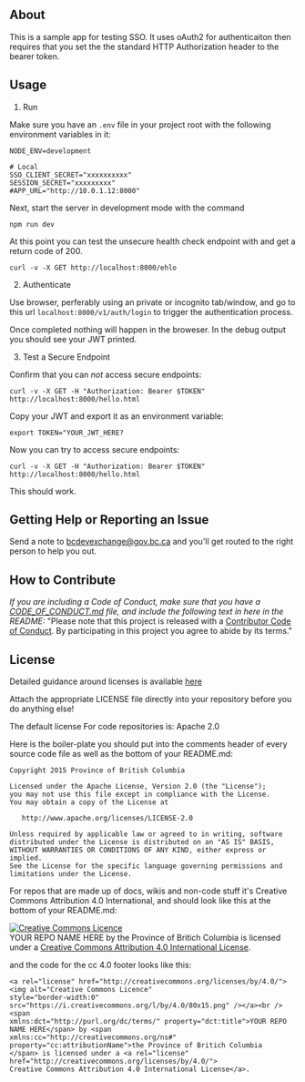 
## About

This is a sample app for testing SSO. It uses oAuth2 for authenticaiton then
requires that you set the the standard HTTP Authorization header to the bearer
token.

## Usage

1. Run

Make sure you have an `.env` file in your project root with the following environment
variables in it:

```console
NODE_ENV=development

# Local
SSO_CLIENT_SECRET="xxxxxxxxxx"
SESSION_SECRET="xxxxxxxxx"
#APP_URL="http://10.0.1.12:8000"
```

Next, start the server in development mode with the command

```console
npm run dev
```

At this point you can test the unsecure health check endpoint with and get a
return code of 200.

```console
curl -v -X GET http://localhost:8000/ehlo
```

2. Authenticate
 
Use browser, perferably using an private or incognito tab/window, and go to
this url `localhost:8000/v1/auth/login` to trigger the authentication process.

Once completed nothing will happen in the broweser. In the debug output you should
see your JWT printed.

3. Test a Secure Endpoint

Confirm that you can *not* access secure endpoints:

```console
curl -v -X GET -H "Authorization: Bearer $TOKEN" http://localhost:8000/hello.html
```

Copy your JWT and export it as an environment variable:

```console
export TOKEN="YOUR_JWT_HERE?
```

Now you can try to access secure endpoints:

```console
curl -v -X GET -H "Authorization: Bearer $TOKEN" http://localhost:8000/hello.html
```

This should work.

## Getting Help or Reporting an Issue

Send a note to bcdevexchange@gov.bc.ca and you'll get routed to the right person to help you out.


## How to Contribute

*If you are including a Code of Conduct, make sure that you have a [CODE_OF_CONDUCT.md](SAMPLE-CODE_OF_CONDUCT.md) file, and include the following text in here in the README:*
"Please note that this project is released with a [Contributor Code of Conduct](CODE_OF_CONDUCT.md). By participating in this project you agree to abide by its terms."

## License

Detailed guidance around licenses is available 
[here](/BC-Open-Source-Development-Employee-Guide/Licenses.md)

Attach the appropriate LICENSE file directly into your repository before you do anything else!

The default license For code repositories is: Apache 2.0

Here is the boiler-plate you should put into the comments header of every source code file as well as the bottom of your README.md:

    Copyright 2015 Province of British Columbia

    Licensed under the Apache License, Version 2.0 (the "License");
    you may not use this file except in compliance with the License.
    You may obtain a copy of the License at 

       http://www.apache.org/licenses/LICENSE-2.0

    Unless required by applicable law or agreed to in writing, software
    distributed under the License is distributed on an "AS IS" BASIS,
    WITHOUT WARRANTIES OR CONDITIONS OF ANY KIND, either express or implied.
    See the License for the specific language governing permissions and
    limitations under the License.
   
For repos that are made up of docs, wikis and non-code stuff it's Creative Commons Attribution 4.0 International, and should look like this at the bottom of your README.md:

<a rel="license" href="http://creativecommons.org/licenses/by/4.0/"><img alt="Creative Commons Licence" style="border-width:0" src="https://i.creativecommons.org/l/by/4.0/80x15.png" /></a><br /><span xmlns:dct="http://purl.org/dc/terms/" property="dct:title">YOUR REPO NAME HERE</span> by <span xmlns:cc="http://creativecommons.org/ns#" property="cc:attributionName">the Province of Britich Columbia</span> is licensed under a <a rel="license" href="http://creativecommons.org/licenses/by/4.0/">Creative Commons Attribution 4.0 International License</a>.

and the code for the cc 4.0 footer looks like this:

    <a rel="license" href="http://creativecommons.org/licenses/by/4.0/"><img alt="Creative Commons Licence"
    style="border-width:0" src="https://i.creativecommons.org/l/by/4.0/80x15.png" /></a><br /><span
    xmlns:dct="http://purl.org/dc/terms/" property="dct:title">YOUR REPO NAME HERE</span> by <span
    xmlns:cc="http://creativecommons.org/ns#" property="cc:attributionName">the Province of Britich Columbia
    </span> is licensed under a <a rel="license" href="http://creativecommons.org/licenses/by/4.0/">
    Creative Commons Attribution 4.0 International License</a>.
